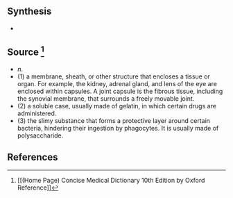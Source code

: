 ## Synthesis
- 
## Source [^1]
- $n$. 
- (1) a membrane, sheath, or other structure that encloses a tissue or organ. For example, the kidney, adrenal gland, and lens of the eye are enclosed within capsules. A joint capsule is the fibrous tissue, including the synovial membrane, that surrounds a freely movable joint. 
- (2) a soluble case, usually made of gelatin, in which certain drugs are administered. 
- (3) the slimy substance that forms a protective layer around certain bacteria, hindering their ingestion by phagocytes. It is usually made of polysaccharide.
## References

[^1]: [[(Home Page) Concise Medical Dictionary 10th Edition by Oxford Reference]]
